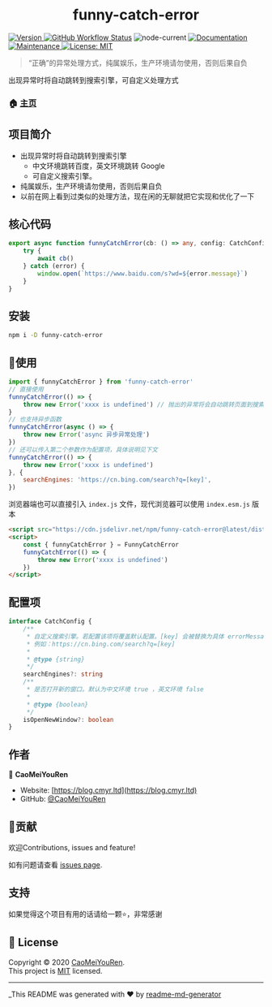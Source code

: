 <h1 align="center">funny-catch-error</h1>
<p>
   <a href="https://github.com/CaoMeiYouRen/funny-catch-error" target="_blank">
    <img alt="Version" src="https://img.shields.io/github/package-json/v/CaoMeiYouRen/funny-catch-error">
  </a>
  <a href="https://github.com/CaoMeiYouRen/funny-catch-error/actions?query=workflow%3ARelease" target="_blank">
    <img alt="GitHub Workflow Status" src="https://img.shields.io/github/workflow/status/CaoMeiYouRen/funny-catch-error/Release" /></a>
  <img alt="node-current"  src="https://img.shields.io/node/v/funny-catch-error" />
  <a href="https://github.com/CaoMeiYouRen/funny-catch-error#readme" target="_blank">
    <img alt="Documentation" src="https://img.shields.io/badge/documentation-yes-brightgreen.svg" />
  </a>
  <a href="https://github.com/CaoMeiYouRen/funny-catch-error/graphs/commit-activity" target="_blank">
    <img alt="Maintenance" src="https://img.shields.io/badge/Maintained%3F-yes-green.svg" />
  </a>
  <a href="https://github.com/CaoMeiYouRen/funny-catch-error/blob/master/LICENSE" target="_blank">
    <img alt="License: MIT" src="https://img.shields.io/github/license/CaoMeiYouRen/funny-catch-error" />
  </a>
</p>

> “正确”的异常处理方式，纯属娱乐，生产环境请勿使用，否则后果自负

出现异常时将自动跳转到搜索引擎，可自定义处理方式

### 🏠 [主页](https://github.com/CaoMeiYouRen/funny-catch-error#readme)

## 项目简介

-   出现异常时将自动跳转到搜索引擎
    -   中文环境跳转百度，英文环境跳转 Google
    -   可自定义搜索引擎。
-   纯属娱乐，生产环境请勿使用，否则后果自负
-   以前在网上看到过类似的处理方法，现在闲的无聊就把它实现和优化了一下

## 核心代码

```ts
export async function funnyCatchError(cb: () => any, config: CatchConfig = {}) {
    try {
        await cb()
    } catch (error) {
        window.open(`https://www.baidu.com/s?wd=${error.message}`)
    }
}
```

## 安装

```sh
npm i -D funny-catch-error
```

## 🚀使用

```js
import { funnyCatchError } from 'funny-catch-error'
// 直接使用
funnyCatchError(() => {
    throw new Error('xxxx is undefined') // 抛出的异常将会自动跳转页面到搜索引擎，例如 `https://www.baidu.com/s?wd=xxxx is undefined`
}
// 也支持异步函数 
funnyCatchError(async () => {
    throw new Error('async 异步异常处理')
})
// 还可以传入第二个参数作为配置项，具体说明见下文
funnyCatchError(() => {
    throw new Error('xxxx is undefined')
}, {
    searchEngines: 'https://cn.bing.com/search?q=[key]',
})

```

浏览器端也可以直接引入 `index.js` 文件，现代浏览器可以使用 `index.esm.js` 版本

```html
<script src="https://cdn.jsdelivr.net/npm/funny-catch-error@latest/dist/index.js"></script>
<script>
    const { funnyCatchError } = FunnyCatchError
    funnyCatchError(() => {
        throw new Error('xxxx is undefined')
    })
</script>
```

## 配置项

```ts
interface CatchConfig {
    /**
     * 自定义搜索引擎。若配置该项将覆盖默认配置。[key] 会被替换为具体 errorMessage
     * 例如：https://cn.bing.com/search?q=[key]
     *
     * @type {string}
     */
    searchEngines?: string
    /**
     * 是否打开新的窗口。默认为中文环境 true ，英文环境 false
     *
     * @type {boolean}
     */
    isOpenNewWindow?: boolean
}
```

## 作者


👤 **CaoMeiYouRen**

* Website: [https://blog.cmyr.ltd](https://blog.cmyr.ltd)
* GitHub: [@CaoMeiYouRen](https://github.com/CaoMeiYouRen)

## 🤝贡献

欢迎Contributions, issues and feature!

如有问题请查看 [issues page](https://github.com/CaoMeiYouRen/funny-catch-error/issues).


## 支持

如果觉得这个项目有用的话请给一颗⭐️，非常感谢


## 📝 License

Copyright © 2020 [CaoMeiYouRen](https://github.com/CaoMeiYouRen).<br />
This project is [MIT](https://github.com/CaoMeiYouRen/funny-catch-error/blob/master/LICENSE) licensed.

***
_This README was generated with ❤️ by [readme-md-generator](https://github.com/kefranabg/readme-md-generator)
